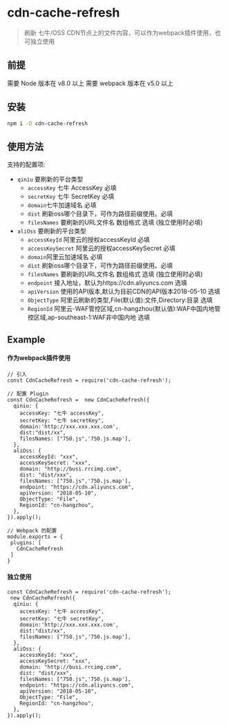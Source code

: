 cdn-cache-refresh
====================

> 刷新 七牛/OSS CDN节点上的文件内容，可以作为webpack插件使用，也可独立使用

## 前提

需要 Node 版本在 v8.0 以上
需要 webpack 版本在 v5.0 以上

## 安装

```sh
npm i -D cdn-cache-refresh
```

## 使用方法

支持的配置项:
- `qiniu` 要刷新的平台类型
  - `accessKey` 七牛 AccessKey 必填
  - `secretKey` 七牛 SecretKey 必填
  - `domain`七牛加速域名 必填
  - `dist` 刷新oss哪个目录下，可作为路径前缀使用。必填
  - `filesNames` 要刷新的URL文件名 数组格式 选填 (独立使用时必填) 
- `aliOss` 要刷新的平台类型
  - `accessKeyId` 阿里云的授权accessKeyId 必填
  - `accessKeySecret` 阿里云的授权accessKeySecret 必填
  - `domain`阿里云加速域名 必填
  - `dist` 刷新oss哪个目录下，可作为路径前缀使用。必填
  - `filesNames` 要刷新的URL文件名 数组格式 选填 (独立使用时必填) 
  - `endpoint` 接入地址，默认为https://cdn.aliyuncs.com 选填
  - `apiVersion` 使用的API版本,默认为目前CDN的API版本2018-05-10 选填
  - `ObjectType`  阿里云刷新的类型,File(默认值):文件,Directory:目录 选填
  - `RegionId`  阿里云-WAF管控区域,cn-hangzhou(默认值):WAF中国内地管控区域,ap-southeast-1:WAF非中国内地 选填
   

## Example
#### 作为webpack插件使用
```
// 引入
const CdnCacheRefresh = require('cdn-cache-refresh');

// 配置 Plugin
const CdnCacheRefresh =  new CdnCacheRefresh({
  qiniu: {
    accessKey: "七牛 accessKey",
    secretKey: "七牛 secretKey",
    domain:'http://xxx.xxx.xxx.com',
    dist:"dist/xx",
    filesNames: ["750.js",'750.js.map'],
  },
  aliOss: {
    accessKeyId: "xxx",
    accessKeySecret: "xxx",
    domain: "http://busi.rrcimg.com",
    dist: "dist/xxx",
    filesNames: ["750.js",'750.js.map'],
    endpoint: "https://cdn.aliyuncs.com",
    apiVersion: "2018-05-10",
    ObjectType: "File",
    RegionId: "cn-hangzhou",
  },
}).apply();

// Webpack 的配置
module.exports = {
 plugins: [
   CdnCacheRefresh
 ]
}
```
#### 独立使用
```
const CdnCacheRefresh = require('cdn-cache-refresh');
 new CdnCacheRefresh({
  qiniu: {
    accessKey: "七牛 accessKey",
    secretKey: "七牛 secretKey",
    domain:'http://xxx.xxx.xxx.com',
    dist:"dist/xx",
    filesNames: ["750.js",'750.js.map'],
  },
  aliOss: {
    accessKeyId: "xxx",
    accessKeySecret: "xxx",
    domain: "http://busi.rrcimg.com",
    dist: "dist/xxx",
    filesNames: ["750.js",'750.js.map'],
    endpoint: "https://cdn.aliyuncs.com",
    apiVersion: "2018-05-10",
    ObjectType: "File",
    RegionId: "cn-hangzhou",
  },
}).apply();
```

